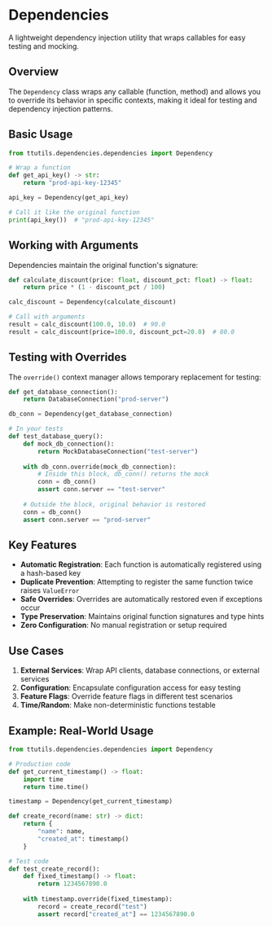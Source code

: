 # Dependencies

A lightweight dependency injection utility that wraps callables for easy testing and mocking.

## Overview

The `Dependency` class wraps any callable (function, method) and allows you to override its behavior in specific contexts, making it ideal for testing and dependency injection patterns.

## Basic Usage

```python
from ttutils.dependencies.dependencies import Dependency

# Wrap a function
def get_api_key() -> str:
    return "prod-api-key-12345"

api_key = Dependency(get_api_key)

# Call it like the original function
print(api_key())  # "prod-api-key-12345"
```

## Working with Arguments

Dependencies maintain the original function's signature:

```python
def calculate_discount(price: float, discount_pct: float) -> float:
    return price * (1 - discount_pct / 100)

calc_discount = Dependency(calculate_discount)

# Call with arguments
result = calc_discount(100.0, 10.0)  # 90.0
result = calc_discount(price=100.0, discount_pct=20.0)  # 80.0
```

## Testing with Overrides

The `override()` context manager allows temporary replacement for testing:

```python
def get_database_connection():
    return DatabaseConnection("prod-server")

db_conn = Dependency(get_database_connection)

# In your tests
def test_database_query():
    def mock_db_connection():
        return MockDatabaseConnection("test-server")
    
    with db_conn.override(mock_db_connection):
        # Inside this block, db_conn() returns the mock
        conn = db_conn()
        assert conn.server == "test-server"
    
    # Outside the block, original behavior is restored
    conn = db_conn()
    assert conn.server == "prod-server"
```

## Key Features

- **Automatic Registration**: Each function is automatically registered using a hash-based key
- **Duplicate Prevention**: Attempting to register the same function twice raises `ValueError`
- **Safe Overrides**: Overrides are automatically restored even if exceptions occur
- **Type Preservation**: Maintains original function signatures and type hints
- **Zero Configuration**: No manual registration or setup required

## Use Cases

1. **External Services**: Wrap API clients, database connections, or external services
2. **Configuration**: Encapsulate configuration access for easy testing
3. **Feature Flags**: Override feature flags in different test scenarios
4. **Time/Random**: Make non-deterministic functions testable

## Example: Real-World Usage

```python
from ttutils.dependencies.dependencies import Dependency

# Production code
def get_current_timestamp() -> float:
    import time
    return time.time()

timestamp = Dependency(get_current_timestamp)

def create_record(name: str) -> dict:
    return {
        "name": name,
        "created_at": timestamp()
    }

# Test code
def test_create_record():
    def fixed_timestamp() -> float:
        return 1234567890.0
    
    with timestamp.override(fixed_timestamp):
        record = create_record("test")
        assert record["created_at"] == 1234567890.0
```